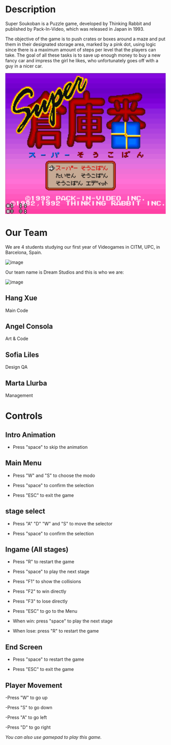 # Description 

Super Soukoban is a Puzzle game, developed by Thinking Rabbit and published by Pack-In-Video, which was released in Japan in 1993.

The objective of the game is to push crates or boxes around a maze and put them in their designated storage area, marked by a pink dot, using logic since there is a maximum amount of steps per level that the players can take. The goal of all these tasks is to save up enough money to buy a new fancy car and impress the girl he likes, who unfortunately goes off with a guy in a nicer car.

![image](https://github.com/DarkAvanger/DreamTeam/blob/main/Wiki_Resorce/wiki_images/UI%203.png)

# Our Team

We are 4 students studying our first year of Videogames in CITM, UPC, in Barcelona, Spain.

![image](https://user-images.githubusercontent.com/73582921/120871784-f4f1f600-c59c-11eb-9e6b-f326efc814fc.png)

Our team name is Dream Studios and this is who we are:

![image](https://user-images.githubusercontent.com/73582921/120869681-46978200-c597-11eb-9a2d-7ed70ae00ca9.png)

## Hang Xue

Main Code

## Angel Consola

Art & Code

## Sofia Liles

Design QA

## Marta Llurba

Management


# Controls

## Intro Animation

- Press "space" to skip the animation

## Main Menu

- Press "W" and "S" to choose the modo

- Press "space" to confirm the selection

- Press "ESC" to exit the game

## stage select

- Press "A" "D" "W" and "S" to move the selector

- Press "space" to confirm the selection

## Ingame (All stages)

- Press "R" to restart the game

- Press "space" to play the next stage

- Press "F1" to show the collisions

- Press "F2" to win directly

- Press "F3" to lose directly

- Press "ESC" to go to the Menu

- When win: press "space" to play the next stage

- When lose: press "R" to restart the game

## End Screen

- Press "space" to restart the game

- Press "ESC" to exit the game

## Player Movement

-Press "W" to go up

-Press "S" to go down

-Press "A" to go left

-Press "D" to go right

*You can also use gamepad to play this game.*
